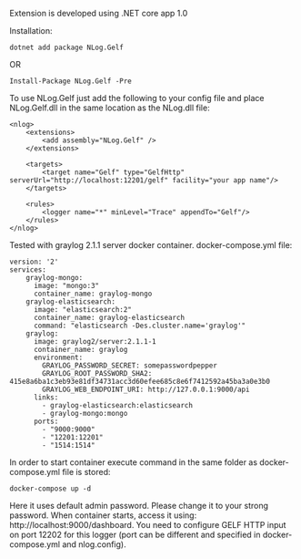 Extension is developed using .NET core app 1.0

Installation:
```
dotnet add package NLog.Gelf
```
OR
```
Install-Package NLog.Gelf -Pre
```


To use NLog.Gelf just add the following to your config file and place NLog.Gelf.dll in the same location as the NLog.dll file:

```
<nlog>
    <extensions>
        <add assembly="NLog.Gelf" />
    </extensions>

    <targets>
        <target name="Gelf" type="GelfHttp" serverUrl="http://localhost:12201/gelf" facility="your app name"/>
    </targets>

    <rules>
        <logger name="*" minLevel="Trace" appendTo="Gelf"/>
    </rules>
</nlog>
```

Tested with graylog 2.1.1 server docker container.
docker-compose.yml file:

```
version: '2'
services:
    graylog-mongo:
      image: "mongo:3"
      container_name: graylog-mongo
    graylog-elasticsearch:
      image: "elasticsearch:2"
      container_name: graylog-elasticsearch
      command: "elasticsearch -Des.cluster.name='graylog'"
    graylog:
      image: graylog2/server:2.1.1-1
      container_name: graylog
      environment:
        GRAYLOG_PASSWORD_SECRET: somepasswordpepper
        GRAYLOG_ROOT_PASSWORD_SHA2: 415e8a6ba1c3eb93e81df34731acc3d60efee685c8e6f7412592a45ba3a0e3b0
        GRAYLOG_WEB_ENDPOINT_URI: http://127.0.0.1:9000/api
      links:
        - graylog-elasticsearch:elasticsearch
        - graylog-mongo:mongo
      ports:
        - "9000:9000"
        - "12201:12201"
        - "1514:1514"
```

In order to start container execute command in the same folder as docker-compose.yml file is stored:

```
docker-compose up -d
```

Here it uses default admin password. Please change it to your strong password.
When container starts, access it using: http://localhost:9000/dashboard.
You need to configure GELF HTTP input on port 12202 for this logger (port can be different and specified in docker-compose.yml and nlog.config).